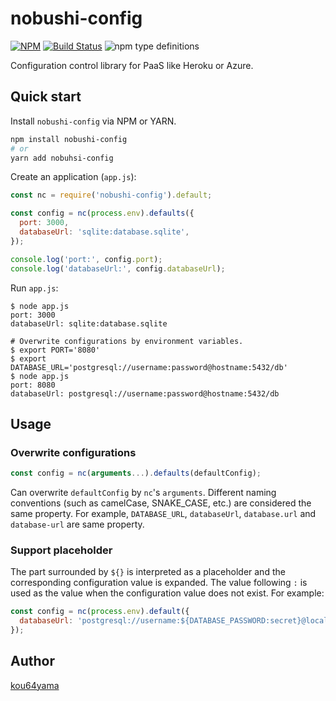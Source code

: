 # nobushi-config

[![NPM](https://nodei.co/npm/nobushi-config.png)](https://nodei.co/npm/nobushi-config/)
[![Build Status](https://travis-ci.org/kou64yama/nobushi-config.svg)](https://travis-ci.org/kou64yama/nobushi-config)
![npm type definitions](https://img.shields.io/npm/types/nobushi-config.svg)

Configuration control library for PaaS like Heroku or Azure.

## Quick start

Install `nobushi-config` via NPM or YARN.

```bash
npm install nobushi-config
# or
yarn add nobuhsi-config
```

Create an application (`app.js`):

```js
const nc = require('nobushi-config').default;

const config = nc(process.env).defaults({
  port: 3000,
  databaseUrl: 'sqlite:database.sqlite',
});

console.log('port:', config.port);
console.log('databaseUrl:', config.databaseUrl);
```

Run `app.js`:

```shell
$ node app.js
port: 3000
databaseUrl: sqlite:database.sqlite

# Overwrite configurations by environment variables.
$ export PORT='8080'
$ export DATABASE_URL='postgresql://username:password@hostname:5432/db'
$ node app.js
port: 8080
databaseUrl: postgresql://username:password@hostname:5432/db
```

## Usage

### Overwrite configurations

```js
const config = nc(arguments...).defaults(defaultConfig);
```

Can overwrite `defaultConfig` by `nc`'s `arguments`. Different naming
conventions (such as camelCase, SNAKE_CASE, etc.) are considered the same
property. For example, `DATABASE_URL`, `databaseUrl`, `database.url` and
`database-url` are same property.

### Support placeholder

The part surrounded by `${}` is interpreted as a placeholder and the
corresponding configuration value is expanded. The value following `:` is used
as the value when the configuration value does not exist. For example:

```js
const config = nc(process.env).default({
  databaseUrl: 'postgresql://username:${DATABASE_PASSWORD:secret}@localhost:5432/db',
});
```

## Author

[kou64yama](https://github.com/kou64yama)
